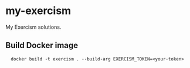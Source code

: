 # my-exercism
My Exercism solutions.

## Build Docker image

      docker build -t exercism . --build-arg EXERCISM_TOKEN=<your-token>